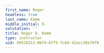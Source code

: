 ```yaml
---
first_name: Roger
headless: true
last_name: Kamm
middle_initial: D.
salutation: ''
title: Roger D. Kamm
type: instructor
uid: 89528313-0bf4-67f5-fc6d-42acc30a78f8
---
```

